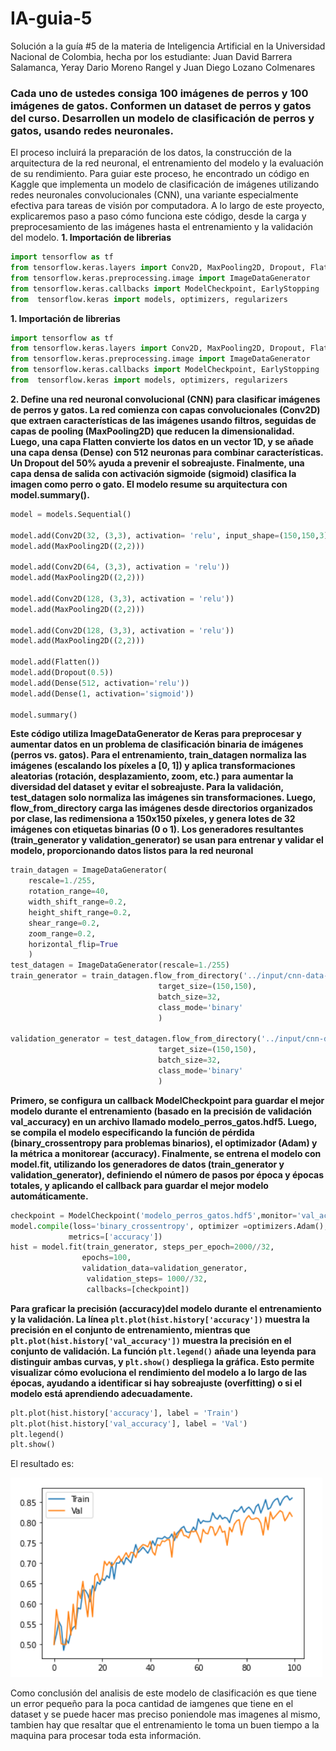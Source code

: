 # IA-guia-5
Solución a la guía #5 de la materia de Inteligencia Artificial en la Universidad Nacional de Colombia, hecha por los estudiante: Juan David Barrera Salamanca, Yeray Dario Moreno Rangel y Juan Diego Lozano Colmenares

### Cada uno de ustedes consiga 100 imágenes de perros y 100 imágenes de gatos. Conformen un dataset de perros y gatos del curso. Desarrollen un modelo de clasificación de perros y gatos, usando redes neuronales.

El proceso incluirá la preparación de los datos, la construcción de la arquitectura de la red neuronal, el entrenamiento del modelo y la evaluación de su rendimiento. Para guiar este proceso, he encontrado un código en Kaggle que implementa un modelo de clasificación de imágenes utilizando redes neuronales convolucionales (CNN), una variante especialmente efectiva para tareas de visión por computadora. A lo largo de este proyecto, explicaremos paso a paso cómo funciona este código, desde la carga y preprocesamiento de las imágenes hasta el entrenamiento y la validación del modelo.
**1. Importación de librerias**
```python
import tensorflow as tf 
from tensorflow.keras.layers import Conv2D, MaxPooling2D, Dropout, Flatten, Dense
from tensorflow.keras.preprocessing.image import ImageDataGenerator
from tensorflow.keras.callbacks import ModelCheckpoint, EarlyStopping
from  tensorflow.keras import models, optimizers, regularizers
```

**1. Importación de librerias**
```python
import tensorflow as tf 
from tensorflow.keras.layers import Conv2D, MaxPooling2D, Dropout, Flatten, Dense
from tensorflow.keras.preprocessing.image import ImageDataGenerator
from tensorflow.keras.callbacks import ModelCheckpoint, EarlyStopping
from  tensorflow.keras import models, optimizers, regularizers
```
**2. Define una red neuronal convolucional (CNN) para clasificar imágenes de perros y gatos. La red comienza con capas convolucionales (Conv2D) que extraen características de las imágenes usando filtros, seguidas de capas de pooling (MaxPooling2D) que reducen la dimensionalidad. Luego, una capa Flatten convierte los datos en un vector 1D, y se añade una capa densa (Dense) con 512 neuronas para combinar características. Un Dropout del 50% ayuda a prevenir el sobreajuste. Finalmente, una capa densa de salida con activación sigmoide (sigmoid) clasifica la imagen como perro o gato. El modelo resume su arquitectura con model.summary().**
```python
model = models.Sequential()

model.add(Conv2D(32, (3,3), activation= 'relu', input_shape=(150,150,3)))
model.add(MaxPooling2D((2,2)))

model.add(Conv2D(64, (3,3), activation = 'relu'))
model.add(MaxPooling2D((2,2)))

model.add(Conv2D(128, (3,3), activation = 'relu'))
model.add(MaxPooling2D((2,2)))

model.add(Conv2D(128, (3,3), activation = 'relu'))
model.add(MaxPooling2D((2,2)))

model.add(Flatten())
model.add(Dropout(0.5))
model.add(Dense(512, activation='relu'))
model.add(Dense(1, activation='sigmoid'))

model.summary()
```
**Este código utiliza ImageDataGenerator de Keras para preprocesar y aumentar datos en un problema de clasificación binaria de imágenes (perros vs. gatos). Para el entrenamiento, train_datagen normaliza las imágenes (escalando los píxeles a [0, 1]) y aplica transformaciones aleatorias (rotación, desplazamiento, zoom, etc.) para aumentar la diversidad del dataset y evitar el sobreajuste. Para la validación, test_datagen solo normaliza las imágenes sin transformaciones. Luego, flow_from_directory carga las imágenes desde directorios organizados por clase, las redimensiona a 150x150 píxeles, y genera lotes de 32 imágenes con etiquetas binarias (0 o 1). Los generadores resultantes (train_generator y validation_generator) se usan para entrenar y validar el modelo, proporcionando datos listos para la red neuronal**

```python
train_datagen = ImageDataGenerator(
    rescale=1./255,
    rotation_range=40,
    width_shift_range=0.2,
    height_shift_range=0.2,
    shear_range=0.2,
    zoom_range=0.2,
    horizontal_flip=True
    )
test_datagen = ImageDataGenerator(rescale=1./255)
train_generator = train_datagen.flow_from_directory('../input/cnn-data-sources/cats_and_dogs/train',
                                 target_size=(150,150),
                                 batch_size=32,
                                 class_mode='binary'
                                 )

validation_generator = test_datagen.flow_from_directory('../input/cnn-data-sources/cats_and_dogs/validation',
                                 target_size=(150,150),
                                 batch_size=32,
                                 class_mode='binary'
                                 )
```
**Primero, se configura un callback ModelCheckpoint para guardar el mejor modelo durante el entrenamiento (basado en la precisión de validación val_accuracy) en un archivo llamado modelo_perros_gatos.hdf5. Luego, se compila el modelo especificando la función de pérdida (binary_crossentropy para problemas binarios), el optimizador (Adam) y la métrica a monitorear (accuracy). Finalmente, se entrena el modelo con model.fit, utilizando los generadores de datos (train_generator y validation_generator), definiendo el número de pasos por época y épocas totales, y aplicando el callback para guardar el mejor modelo automáticamente.**
```python
checkpoint = ModelCheckpoint('modelo_perros_gatos.hdf5',monitor='val_accuracy', verbose= 1, save_best_only=True)
model.compile(loss='binary_crossentropy', optimizer =optimizers.Adam(),
             metrics=['accuracy'])
hist = model.fit(train_generator, steps_per_epoch=2000//32,
                epochs=100,
                validation_data=validation_generator,
                 validation_steps= 1000//32,
                 callbacks=[checkpoint])
```
**Para graficar la precisión (accuracy)del modelo durante el entrenamiento y la validación. La línea `plt.plot(hist.history['accuracy'])` muestra la precisión en el conjunto de entrenamiento, mientras que `plt.plot(hist.history['val_accuracy'])` muestra la precisión en el conjunto de validación. La función `plt.legend()` añade una leyenda para distinguir ambas curvas, y `plt.show()` despliega la gráfica. Esto permite visualizar cómo evoluciona el rendimiento del modelo a lo largo de las épocas, ayudando a identificar si hay sobreajuste (overfitting) o si el modelo está aprendiendo adecuadamente.**
```python
plt.plot(hist.history['accuracy'], label = 'Train')
plt.plot(hist.history['val_accuracy'], label = 'Val')
plt.legend()
plt.show()
```

El resultado es:

![Resultado](https://github.com/jubarreras/IA-guia-5/blob/main/Captura%20de%20pantalla%202025-03-05%20233930.png)

Como conclusión del analisis de este modelo de clasificación es que tiene un error pequeño para la poca cantidad de iamgenes que tiene en el dataset y se puede hacer mas preciso poniendole mas imagenes al mismo, tambien hay que resaltar que el entrenamiento le toma un buen tiempo a la maquina para procesar toda esta información.
